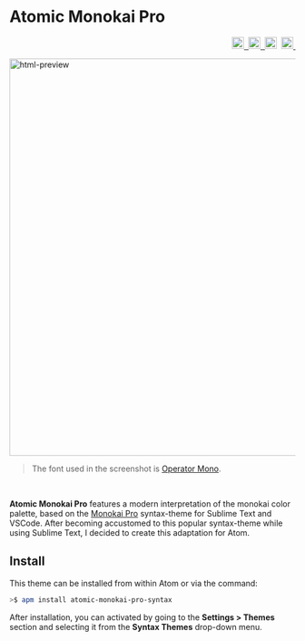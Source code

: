 # Atomic Monokai Pro

<!-- Badges -->
<p align="right">
	<a href="https://atom.io/themes/atomic-design-ui">
		<img src="https://img.shields.io/apm/v/atomic-monokai-pro-syntax.svg?" height="21" title="Version">&nbsp;
	</a>
	<a href="https://opensource.org/licenses/MIT">
		<img src="https://img.shields.io/apm/l/atomic-monokai-pro-syntax.svg?" height="21" title="License">&nbsp;
	</a>
    <img src="https://img.shields.io/apm/dm/atomic-monokai-pro-syntax.svg?maxAge=2592000?" height="21" title="Downloads">&nbsp;
	<a href="https://atom.io/themes/atomic-monokai-pro-syntax">
		<img src="https://badges.frapsoft.com/os/v1/open-source.svg?v=103" height="21" title="Open Source">&nbsp;
	</a>
</p>

<img width="700" alt="html-preview" src="https://user-images.githubusercontent.com/16360374/34373457-f957321e-ea8f-11e7-9818-c7a9b3422244.png"/>

> The font used in the screenshot is [Operator Mono](https://www.typography.com/fonts/operator/styles/).

<br>

**Atomic Monokai Pro** features a modern interpretation of the monokai color palette, based on the [Monokai Pro](https://www.monokai.pro/) syntax-theme for Sublime Text and VSCode. After becoming accustomed to this popular syntax-theme while using Sublime Text, I decided to create this adaptation for Atom.

## Install

This theme can be installed from within Atom or via the command: 
```sh
>$ apm install atomic-monokai-pro-syntax 
```
After installation, you can activated by going to the **Settings > Themes** section and selecting it from the **Syntax Themes** drop-down menu.
